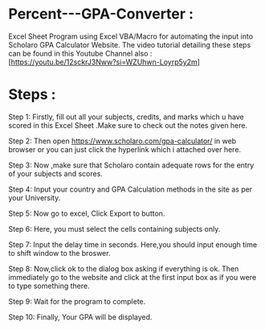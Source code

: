 # Percent---GPA-Converter :
Excel Sheet Program using Excel VBA/Macro for automating the input into Scholaro GPA Calculator Website.
The video tutorial detailing these steps can be found in this Youtube Channel also : [https://youtu.be/12sckrJ3Nww?si=WZUhwn-Loyrp5y2m]

# Steps :
Step 1: Firstly, fill out all your subjects, credits, and marks which u have scored in this Excel Sheet .Make sure to check out the notes given here. 

Step 2: Then open https://www.scholaro.com/gpa-calculator/ in web browser or you can  just click the hyperlink which  i attached over here.

Step 3: Now ,make sure that Scholaro contain adequate rows for the entry of your subjects  and scores.

Step 4: Input your country and GPA Calculation methods in the site as per your University.

Step 5: Now go to excel, Click Export to  button.

Step 6: Here, you must select the cells containing subjects only.

Step 7: Input the delay time in seconds. Here,you should input enough time to shift window to the broswer.

Step 8: Now,click ok to the dialog box asking if everything is ok. Then immediately go to the website and click at the first input box as if you were to type something there.

Step 9: Wait for the program to complete.

Step 10: Finally, Your GPA will be displayed.
